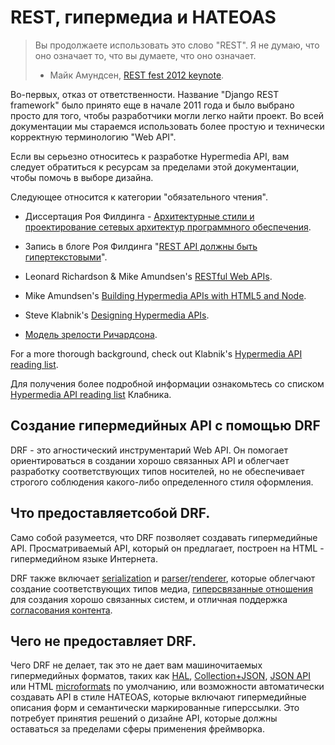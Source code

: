 <!-- TRANSLATED by md-translate -->
# REST, гипермедиа и HATEOAS

> Вы продолжаете использовать это слово "REST". Я не думаю, что оно означает то, что вы думаете, что оно означает.
>
> - Майк Амундсен, [REST fest 2012 keynote](https://vimeo.com/channels/restfest/49503453).

Во-первых, отказ от ответственности. Название "Django REST framework" было принято еще в начале 2011 года и было выбрано просто для того, чтобы разработчики могли легко найти проект. Во всей документации мы стараемся использовать более простую и технически корректную терминологию "Web API".

Если вы серьезно относитесь к разработке Hypermedia API, вам следует обратиться к ресурсам за пределами этой документации, чтобы помочь в выборе дизайна.

Следующее относится к категории "обязательного чтения".

- Диссертация Роя Филдинга - [Архитектурные стили и проектирование сетевых архитектур программного обеспечения](https://www.ics.uci.edu/~fielding/pubs/dissertation/top.htm).

- Запись в блоге Роя Филдинга "[REST API должны быть гипертекстовыми](https://roy.gbiv.com/untangled/2008/rest-apis-must-be-hypertext-driven)".

- Leonard Richardson & Mike Amundsen's [RESTful Web APIs](http://restfulwebapis.org/).

- Mike Amundsen's [Building Hypermedia APIs with HTML5 and Node](https://www.amazon.com/Building-Hypermedia-APIs-HTML5-Node/dp/1449306578).

- Steve Klabnik's [Designing Hypermedia APIs](http://designinghypermediaapis.com/).

- [Модель зрелости Ричардсона](https://martinfowler.com/articles/richardsonMaturityModel.html).

For a more thorough background, check out Klabnik's [Hypermedia API reading list](http://blog.steveklabnik.com/posts/2012-02-27-hypermedia-api-reading-list).

Для получения более подробной информации ознакомьтесь со списком [Hypermedia API reading list](http://blog.steveklabnik.com/posts/2012-02-27-hypermedia-api-reading-list) Клабника.

## Создание гипермедийных API с помощью DRF

DRF - это агностический инструментарий Web API. Он помогает ориентироваться в создании хорошо связанных API и облегчает разработку соответствующих типов носителей, но не обеспечивает строгого соблюдения какого-либо определенного стиля оформления.

## Что предоставляетсобой DRF.

Само собой разумеется, что DRF позволяет создавать гипермедийные API. Просматриваемый API, который он предлагает, построен на HTML - гипермедийном языке Интернета.

DRF также включает [serialization](../api-guide/serializers.md) и [parser](../api-guide/parsers.md)/[renderer](../api-guide/renderers.md), которые облегчают создание соответствующих типов медиа, [гиперсвязанные отношения](../api-guide/fields.md) для создания хорошо связанных систем, и отличная поддержка [согласования контента](../api-guide/content-negotiation.md).

## Чего не предоставляет DRF.

Чего DRF не делает, так это не дает вам машиночитаемых гипермедийных форматов, таких как [HAL](http://stateless.co/hal_specification.html), [Collection+JSON](http://www.amundsen.com/media-types/collection/), [JSON API](http://jsonapi.org/) или HTML [microformats](http://microformats.org/wiki/Main_Page) по умолчанию, или возможности автоматически создавать API в стиле HATEOAS, которые включают гипермедийные описания форм и семантически маркированные гиперссылки. Это потребует принятия решений о дизайне API, которые должны оставаться за пределами сферы применения фреймворка.
